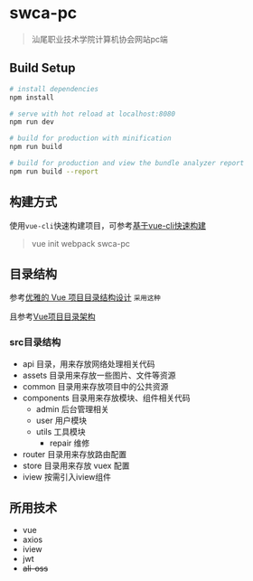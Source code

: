

# swca-pc

> 汕尾职业技术学院计算机协会网站pc端

## Build Setup

``` bash
# install dependencies
npm install

# serve with hot reload at localhost:8080
npm run dev

# build for production with minification
npm run build

# build for production and view the bundle analyzer report
npm run build --report
```

## 构建方式

使用`vue-cli`快速构建项目，可参考[基于vue-cli快速构建](https://www.jianshu.com/p/2769efeaa10a)

> vue init webpack swca-pc

## 目录结构

参考[优雅的 Vue 项目目录结构设计](https://juejin.im/entry/5abd80fa518825558a06b7ce)  `采用这种`

且参考[Vue项目目录架构](https://segmentfault.com/a/1190000015612346)

### src目录结构

- api 目录，用来存放网络处理相关代码
- assets 目录用来存放一些图片、文件等资源
- common 目录用来存放项目中的公共资源
- components 目录用来存放模块、组件相关代码
  - admin 后台管理相关
  - user 用户模块
  - utils 工具模块
    - repair 维修
- router 目录用来存放路由配置
- store 目录用来存放 vuex 配置
- iview 按需引入iview组件

## 所用技术

* vue
* axios
* iview
* jwt
* ~~ali-oss~~



